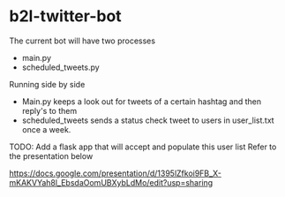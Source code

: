 # b2l-twitter-bot

The current bot will have two processes

- main.py
- scheduled_tweets.py

Running side by side

- Main.py keeps a look out for tweets of a certain hashtag and then reply's to them
- scheduled_tweets sends a status check tweet to users in user_list.txt once a week.

TODO:
Add a flask app that will accept and populate this user list
Refer to the presentation below

https://docs.google.com/presentation/d/1395lZfkoi9FB_X-mKAKVYah8l_EbsdaOomUBXybLdMo/edit?usp=sharing
